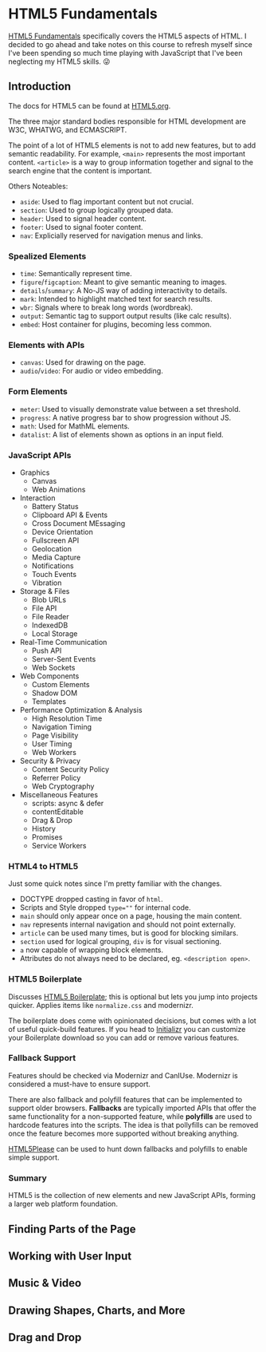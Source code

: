 # HTML5 Fundamentals

[HTML5 Fundamentals](https://app.pluralsight.com/library/courses/html5-fundamentals/table-of-contents) specifically covers the HTML5 aspects of HTML. I decided to go ahead and take notes on this course to refresh myself since I've been spending so much time playing with JavaScript that I've been neglecting my HTML5 skills. 😜

## Introduction

The docs for HTML5 can be found at [HTML5.org](https://platform.html5.org).

The three major standard bodies responsible for HTML development are W3C, WHATWG, and ECMASCRIPT.

The point of a lot of HTML5 elements is not to add new features, but to add semantic readability. For example, `<main>` represents the most important content. `<article>` is a way to group information together and signal to the search engine that the content is important.

Others Noteables:

* `aside`: Used to flag important content but not crucial.
* `section`: Used to group logically grouped data.
* `header`: Used to signal header content.
* `footer`: Used to signal footer content.
* `nav`: Explicially reserved for navigation menus and links.

### Spealized Elements

* `time`: Semantically represent time.
* `figure`/`figcaption`: Meant to give semantic meaning to images.
* `details`/`summary`: A No-JS way of adding interactivity to details.
* `mark`: Intended to highlight matched text for search results.
* `wbr`: Signals where to break long words (wordbreak).
* `output`: Semantic tag to support output results (like calc results).
* `embed`: Host container for plugins, becoming less common.

### Elements with APIs

* `canvas`: Used for drawing on the page.
* `audio`/`video`: For audio or video embedding. 

### Form Elements

* `meter`: Used to visually demonstrate value between a set threshold.
* `progress`: A native progress bar to show progression without JS.
* `math`: Used for MathML elements.
* `datalist`: A list of elements shown as options in an input field.

### JavaScript APIs

* Graphics
  * Canvas
  * Web Animations
* Interaction
  * Battery Status
  * Clipboard API & Events
  * Cross Document MEssaging
  * Device Orientation
  * Fullscreen API
  * Geolocation
  * Media Capture
  * Notifications
  * Touch Events
  * Vibration
* Storage & Files
  * Blob URLs
  * File API
  * File Reader
  * IndexedDB
  * Local Storage
* Real-Time Communication
  * Push API
  * Server-Sent Events
  * Web Sockets
* Web Components
  * Custom Elements
  * Shadow DOM
  * Templates
* Performance Optimization & Analysis
  * High Resolution Time
  * Navigation Timing
  * Page Visibility
  * User Timing
  * Web Workers
* Security & Privacy
  * Content Security Policy
  * Referrer Policy
  * Web Cryptography
* Miscellaneous Features
  * scripts: async & defer
  * contentEditable
  * Drag & Drop
  * History
  * Promises
  * Service Workers

### HTML4 to HTML5

Just some quick notes since I'm pretty familiar with the changes.

* DOCTYPE dropped casting in favor of `html`.
* Scripts and Style dropped `type=""` for internal code.
* `main` should only appear once on a page, housing the main content.
* `nav` represents internal navigation and should not point externally.
* `article` can be used many times, but is good for blocking similars.
* `section` used for logical grouping, `div` is for visual sectioning.
* `a` now capable of wrapping block elements.
* Attributes do not always need to be declared, eg. `<description open>`.

### HTML5 Boilerplate

Discusses [HTML5 Boilerplate](https://html5boilerplate.com); this is optional but lets you jump into projects quicker. Applies items like `normalize.css` and modernizr.

The boilerplate does come with opinionated decisions, but comes with a lot of useful quick-build features. If you head to [Initializr](https://initializr) you can customize your Boilerplate download so you can add or remove various features.

### Fallback Support

Features should be checked via Modernizr and CanIUse. Modernizr is considered a must-have to ensure support.

There are also fallback and polyfill features that can be implemented to support older browsers. **Fallbacks** are typically imported APIs that offer the same functionality for a non-supported feature, while **polyfills** are used to hardcode features into the scripts. The idea is that pollyfills can be removed once the feature becomes more supported without breaking anything.

[HTML5Please](https://html5please.com) can be used to hunt down fallbacks and polyfills to enable simple support.

### Summary

HTML5 is the collection of new elements and new JavaScript APIs, forming a larger web platform foundation. 

## Finding Parts of the Page

## Working with User Input

## Music & Video

## Drawing Shapes, Charts, and More

## Drag and Drop